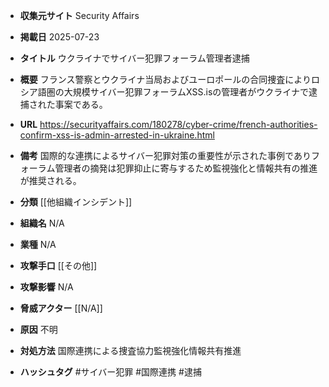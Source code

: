 - **収集元サイト**
Security Affairs

- **掲載日**
2025-07-23

- **タイトル**
ウクライナでサイバー犯罪フォーラム管理者逮捕

- **概要**
フランス警察とウクライナ当局およびユーロポールの合同捜査によりロシア語圏の大規模サイバー犯罪フォーラムXSS.isの管理者がウクライナで逮捕された事案である。

- **URL**
https://securityaffairs.com/180278/cyber-crime/french-authorities-confirm-xss-is-admin-arrested-in-ukraine.html

- **備考**
国際的な連携によるサイバー犯罪対策の重要性が示された事例でありフォーラム管理者の摘発は犯罪抑止に寄与するため監視強化と情報共有の推進が推奨される。

- **分類**
[[他組織インシデント]]

- **組織名**
N/A

- **業種**
N/A

- **攻撃手口**
[[その他]]

- **攻撃影響**
N/A

- **脅威アクター**
[[N/A]]

- **原因**
不明

- **対処方法**
国際連携による捜査協力監視強化情報共有推進

- **ハッシュタグ**
#サイバー犯罪 #国際連携 #逮捕
